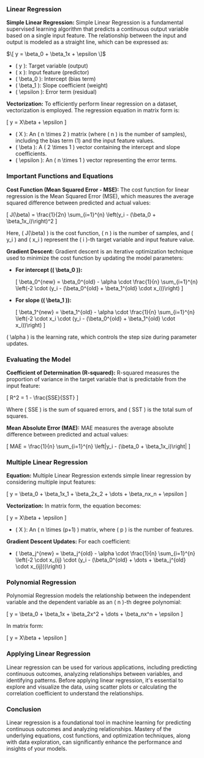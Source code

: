 ### Linear Regression 

**Simple Linear Regression:**
Simple Linear Regression is a fundamental supervised learning algorithm that predicts a continuous output variable based on a single input feature. The relationship between the input and output is modeled as a straight line, which can be expressed as:

$\[ y = \beta_0 + \beta_1x + \epsilon \]$

- \( y \): Target variable (output)
- \( x \): Input feature (predictor)
- \( \beta_0 \): Intercept (bias term)
- \( \beta_1 \): Slope coefficient (weight)
- \( \epsilon \): Error term (residual)

**Vectorization:**
To efficiently perform linear regression on a dataset, vectorization is employed. The regression equation in matrix form is:

\[ y = X\beta + \epsilon \]

- \( X \): An \( n \times 2 \) matrix (where \( n \) is the number of samples), including the bias term (1) and the input feature values.
- \( \beta \): A \( 2 \times 1 \) vector containing the intercept and slope coefficients.
- \( \epsilon \): An \( n \times 1 \) vector representing the error terms.

### Important Functions and Equations

**Cost Function (Mean Squared Error - MSE):**
The cost function for linear regression is the Mean Squared Error (MSE), which measures the average squared difference between predicted and actual values:

\[ J(\beta) = \frac{1}{2n} \sum_{i=1}^{n} \left(y_i - (\beta_0 + \beta_1x_i)\right)^2 \]

Here, \( J(\beta) \) is the cost function, \( n \) is the number of samples, and \( y_i \) and \( x_i \) represent the \( i \)-th target variable and input feature value.

**Gradient Descent:**
Gradient descent is an iterative optimization technique used to minimize the cost function by updating the model parameters:

- **For intercept (\( \beta_0 \)):**

  \[ \beta_0^{new} = \beta_0^{old} - \alpha \cdot \frac{1}{n} \sum_{i=1}^{n} \left(-2 \cdot (y_i - (\beta_0^{old} + \beta_1^{old} \cdot x_i))\right) \]

- **For slope (\( \beta_1 \)):**

  \[ \beta_1^{new} = \beta_1^{old} - \alpha \cdot \frac{1}{n} \sum_{i=1}^{n} \left(-2 \cdot x_i \cdot (y_i - (\beta_0^{old} + \beta_1^{old} \cdot x_i))\right) \]

\( \alpha \) is the learning rate, which controls the step size during parameter updates.

### Evaluating the Model

**Coefficient of Determination (R-squared):**
R-squared measures the proportion of variance in the target variable that is predictable from the input feature:

\[ R^2 = 1 - \frac{SSE}{SST} \]

Where \( SSE \) is the sum of squared errors, and \( SST \) is the total sum of squares.

**Mean Absolute Error (MAE):**
MAE measures the average absolute difference between predicted and actual values:

\[ MAE = \frac{1}{n} \sum_{i=1}^{n} \left|y_i - (\beta_0 + \beta_1x_i)\right| \]

### Multiple Linear Regression

**Equation:**
Multiple Linear Regression extends simple linear regression by considering multiple input features:

\[ y = \beta_0 + \beta_1x_1 + \beta_2x_2 + \dots + \beta_nx_n + \epsilon \]

**Vectorization:**
In matrix form, the equation becomes:

\[ y = X\beta + \epsilon \]

- \( X \): An \( n \times (p+1) \) matrix, where \( p \) is the number of features.

**Gradient Descent Updates:**
For each coefficient:

- \( \beta_j^{new} = \beta_j^{old} - \alpha \cdot \frac{1}{n} \sum_{i=1}^{n} \left(-2 \cdot x_{ij} \cdot (y_i - (\beta_0^{old} + \dots + \beta_j^{old} \cdot x_{ij}))\right) \)

### Polynomial Regression

Polynomial Regression models the relationship between the independent variable and the dependent variable as an \( n \)-th degree polynomial:

\[ y = \beta_0 + \beta_1x + \beta_2x^2 + \dots + \beta_nx^n + \epsilon \]

In matrix form:

\[ y = X\beta + \epsilon \]

### Applying Linear Regression

Linear regression can be used for various applications, including predicting continuous outcomes, analyzing relationships between variables, and identifying patterns. Before applying linear regression, it's essential to explore and visualize the data, using scatter plots or calculating the correlation coefficient to understand the relationships.

### Conclusion

Linear regression is a foundational tool in machine learning for predicting continuous outcomes and analyzing relationships. Mastery of the underlying equations, cost functions, and optimization techniques, along with data exploration, can significantly enhance the performance and insights of your models.